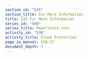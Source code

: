 ```yaml
---
section_id: "535"
section_title: For More Information
title: 535 For More Information
series_id: "500"
series_title: Repetitive Loss
activity_id: "530"
activity_title: Flood Protection
page_in_manual: 530-17
document_depth: 3
---
```

